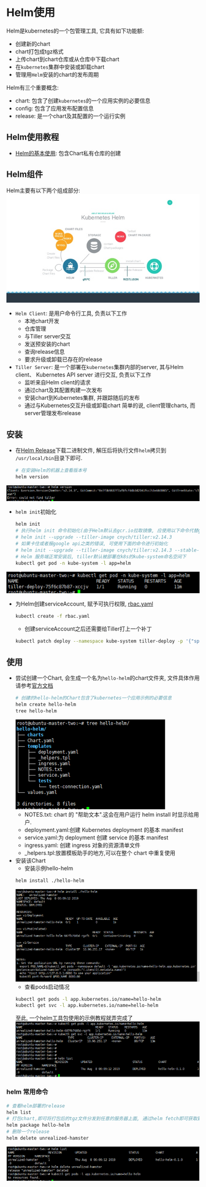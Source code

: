 # Helm使用

Helm是kubernetes的一个包管理工具, 它具有如下功能额:
- 创建新的chart
- chart打包成tgz格式
- 上传chart到chart仓库或从仓库中下载chart
- 在`kubernetes`集群中安装或卸载chart
- 管理用`Helm`安装的chart的发布周期

Helm有三个重要概念:
- chart: 包含了创建`kubernetes`的一个应用实例的必要信息
- config: 包含了应用发布配置信息
- release: 是一个chart及其配置的一个运行实例

## Helm使用教程
- [Helm的基本使用](helm%20base.md): 包含Chart私有仓库的创建

## Helm组件
Helm主要有以下两个组成部分:
![](../../../../doc/picture/k8s/helm/helm-structrure.png)
-  `Helm Client`: 是用户命令行工具, 负责以下工作
    - 本地chart开发
    - 仓库管理
    - 与Tiller server交互
    - 发送预安装的chart
    - 查询release信息
    - 要求升级或卸载已存在的release
- `Tiller Server`: 是一个部署在`kubernetes`集群内部的server, 其与Helm client、 Kubernetes API server
进行交互, 负责以下工作
    - 监听来自Helm client的请求
    - 通过chart及其配置构建一次发布
    - 安装chart到Kubernetes集群, 并跟踪随后的发布
    - 通过与Kubernetes交互升级或卸载chart
简单的说, client管理charts, 而server管理发布release

## 安装
- 在[Helm Release](https://github.com/helm/helm/releases)下载二进制文件, 解压后将执行文件`helm`拷贝到
`/usr/local/bin`目录下即可.
    ```bash
    # 在安装Helm的机器上查看版本号
    helm version
    ```
![](../../../../doc/picture/k8s/helm/helm%20version.png)
- `helm init`初始化
    ```bash
    helm init
    # 执行helm init 命令初始化(由于Helm默认去gcr.io拉取镜像, 应使用以下命令代替gcr.io源)
    # helm init --upgrade --tiller-image cnych/tiller:v2.14.3
    # 如果卡住或者报google api之类的错误, 可使用下面的命令进行初始化
    # helm init --upgrade --tiller-image cnych/tiller:v2.14.3 --stable-repo-url https://cnych.github.io/kube-charts-mirror/
    # Helm 服务端正常安装后, tiller默认被部署在k8s的kube-system命名空间下
    kubectl get pod -n kube-system -l app=helm
    ```
![](../../../../doc/picture/k8s/helm/tiller%20okay.png)
- 为Helm创建serviceAccount, 赋予可执行权限, [rbac.yaml](rbac.yaml)
    ```bash
    kubectl create -f rbac.yaml
    ```
    - 创建serviceAccount之后还需要给Tiller打上一个补丁
    ```bash
    kubectl patch deploy --namespace kube-system tiller-deploy -p '{"spec":{"template":{"spec":{"serviceAccount":"tiller"}}}}'
    ```
    
    
## 使用

- 尝试创建一个Chart, 会生成一个名为`hello-helm`的chart文件夹, 
文件具体作用请参考[官方文档](https://helm.sh/docs/developing_charts/#charts)
    ```bash
    # 创建的hello-helm的Chart包含了kubernetes一个应用示例的必要信息
    helm create hello-helm
    tree hello-helm
    ```
    ![](../../../../doc/picture/k8s/helm/helm%20hello%20chart.png)
    - NOTES.txt: chart 的 "帮助文本".这会在用户运行 helm install 时显示给用户.
    - deployment.yaml:创建 Kubernetes deployment 的基本 manifest
    - service.yaml:为 deployment 创建 service 的基本 manifest
    - ingress.yaml: 创建 ingress 对象的资源清单文件
    - _helpers.tpl:放置模板助手的地方,可以在整个 chart 中重复使用
- 安装该Chart
    - 安装示例hello-helm
    ```bash
    helm install ./hello-helm
    ```
    ![](../../../../doc/picture/k8s/helm/helm%20install.png)
    - 查看pods启动情况
    ```bash
    kubectl get pods -l app.kubernetes.io/name=hello-helm
    kubectl get svc -l app.kubernetes.io/name=hello-helm
    ```
    至此, 一个helm工具包使用的示例教程就弄完成了
    ![](../../../../doc/picture/k8s/helm/helm%20example.png)
    
### helm 常用命令
```bash
# 查看helm部署的release
helm list
# 打包chart,即可将打包后的tgz文件分发到任意的服务器上面, 通过helm fetch即可获取到该chart
helm package hello-helm
# 删除一个release
helm delete unrealized-hamster
```
![](../../../../doc/picture/k8s/helm/helm%20delete.png)

